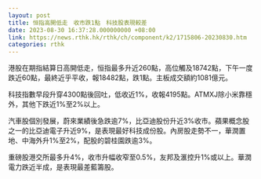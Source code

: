 ```yaml
---
layout: post
title: 恒指高開低走　收市跌1點　科技股表現較差
date: 2023-08-30 16:37:28.000000000 +08:00
link: https://news.rthk.hk/rthk/ch/component/k2/1715806-20230830.htm
categories: rthk
---
```


港股在期指結算日高開低走，恒指最多升近260點，高位觸及18742點，下午一度跌近60點，最終近乎平收，報18482點，跌1點。主板成交額約1081億元。

科技指數早段升穿4300點後回吐，低收近1%，收報4195點。ATMXJ除小米靠穩外，其他下跌近1%至2%以上。

汽車股個別發展，蔚來業績後急跌逾7%，比亞迪股份升近3%收市。蘋果概念股之一的比亞迪電子升近9%，是表現最好科技成份股。內房股走勢不一，華潤置地、中海外升1%至2%，配股的碧桂園跌逾3%。

重磅股港交所最多升4%，收市升幅收窄至0.5%，友邦及滙控升1%或以上。華潤電力跌近半成，是表現最差藍籌股。
